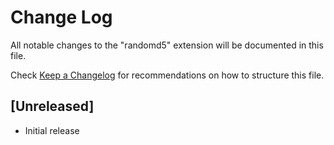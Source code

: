 # Change Log

All notable changes to the "randomd5" extension will be documented in this file.

Check [Keep a Changelog](http://keepachangelog.com/) for recommendations on how to structure this file.

## [Unreleased]

- Initial release